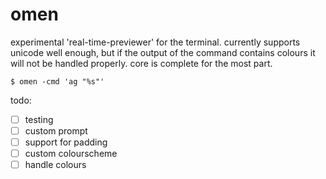 # omen

experimental 'real-time-previewer' for the terminal.
currently supports unicode well enough, but if the output of the command contains
colours it will not be handled properly.
core is complete for the most part.

    $ omen -cmd 'ag "%s"'

todo:

 - [ ] testing
 - [ ] custom prompt
 - [ ] support for padding
 - [ ] custom colourscheme
 - [ ] handle colours
